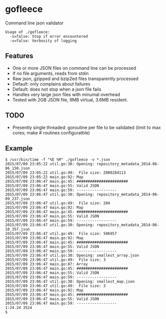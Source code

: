 # gofleece
Command line json validator

```
Usage of ./gofleece:
  -s=false: Stop if error encountered
  -v=false: Verbosity of logging
  ```

## Features
* One or more JSON files on command line can be processed
* If no file arguments, reads from stdin
* Raw json, gzipped and bzip2ed files transparently processed
* Default: only complains about failures
* Default: does not stop when a json file fails
* Handles very large json files with minumal overhead
* Tested with 2GB JSON file, 9MB virtual, 3.6MB resident.

## TODO
* Presently single threaded: goroutine per file to be validated (limit to max cores; make # routines configuratble)

## Example
```
$ /usr/bin/time -f "%E %M" ./gofleece -v *.json
2015/07/09 23:05:22 util.go:30: Opening: repository_metadata_2014-06-06_150.json
2015/07/09 23:05:22 util.go:49:  File size: 2080284113
2015/07/09 23:05:22 main.go:92: Map
2015/07/09 23:06:47 main.go:45: #######################
2015/07/09 23:06:47 main.go:55: Valid JSON
2015/07/09 23:06:47 main.go:59: ------------------
2015/07/09 23:06:47 util.go:30: Opening: repository_metadata_2014-06-09_237.json
2015/07/09 23:06:47 util.go:49:  File size: 204
2015/07/09 23:06:47 main.go:92: Map
2015/07/09 23:06:47 main.go:45: #######################
2015/07/09 23:06:47 main.go:55: Valid JSON
2015/07/09 23:06:47 main.go:59: ------------------
2015/07/09 23:06:47 util.go:30: Opening: repository_metadata_2014-06-10_357.json
2015/07/09 23:06:47 util.go:49:  File size: 506957
2015/07/09 23:06:47 main.go:92: Map
2015/07/09 23:06:47 main.go:45: #######################
2015/07/09 23:06:47 main.go:55: Valid JSON
2015/07/09 23:06:47 main.go:59: ------------------
2015/07/09 23:06:47 util.go:30: Opening: smallest_array.json
2015/07/09 23:06:47 util.go:49:  File size: 3
2015/07/09 23:06:47 main.go:87: Array
2015/07/09 23:06:47 main.go:45: #######################
2015/07/09 23:06:47 main.go:55: Valid JSON
2015/07/09 23:06:47 main.go:59: ------------------
2015/07/09 23:06:47 util.go:30: Opening: smallest_map.json
2015/07/09 23:06:47 util.go:49:  File size: 3
2015/07/09 23:06:47 main.go:92: Map
2015/07/09 23:06:47 main.go:45: #######################
2015/07/09 23:06:47 main.go:55: Valid JSON
2015/07/09 23:06:47 main.go:59: ------------------
1:24.24 3524
$ 
```

